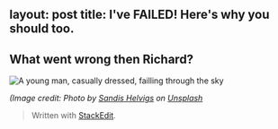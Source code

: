 
layout: post
title: I've FAILED! Here's why you should too.
---

## What went wrong then Richard?

![A young man, casually dressed, failling through the sky](https://richardfreeman.me.uk/images/fail-blog-failing-title.png)

*(Image credit: Photo by [Sandis Helvigs](https://unsplash.com/@sandishelvigs?utm_source=unsplash&utm_medium=referral&utm_content=creditCopyText) on [Unsplash](/s/photos/acrobatic?utm_source=unsplash&utm_medium=referral&utm_content=creditCopyText)*

> Written with [StackEdit](https://stackedit.io/).
<!--stackedit_data:
eyJoaXN0b3J5IjpbLTEwMzg1NDI3MTAsMTMzNDUwNzYxOCwtMT
Y1NTc5MDM0OSw3MzA5OTgxMTZdfQ==
-->